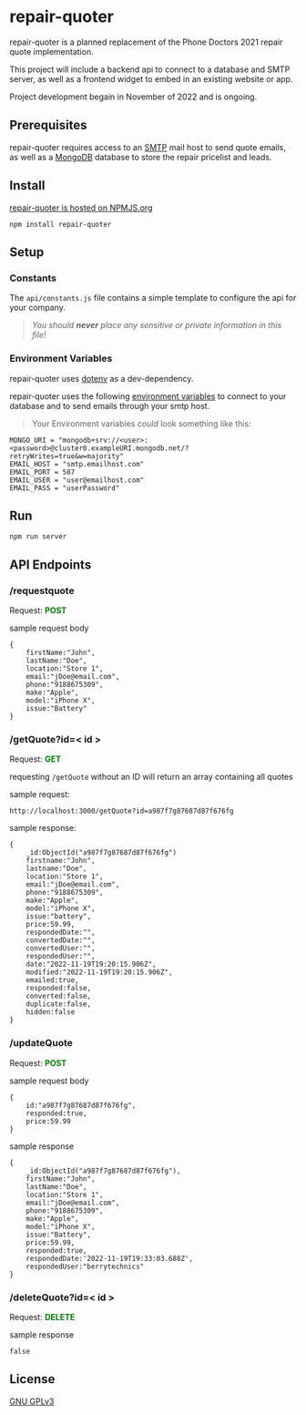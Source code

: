 # repair-quoter

repair-quoter is a planned replacement of the Phone Doctors 2021 repair quote implementation.

This project will include a backend api to connect to a database and SMTP server, as well as a frontend widget to embed in an existing website or app.

Project development begain in November of 2022 and is ongoing.

## Prerequisites

repair-quoter requires access to an [SMTP](https://kinsta.com/blog/gmail-smtp-server/) mail host to send quote emails, as well as a [MongoDB](https://www.mongodb.com/atlas/database) database to store the repair pricelist and leads.

## Install

[repair-quoter is hosted on NPMJS.org](https://www.npmjs.com/package/repair-quoter)

```
npm install repair-quoter
```
## Setup

### Constants

The `api/constants.js` file contains a simple template to configure the api for your company.

>*You should **never** place any sensitive or private information in this file!*


### Environment Variables

repair-quoter uses [dotenv](https://www.npmjs.com/package/dotenv) as a dev-dependency.

repair-quoter uses the following [environment variables](https://devcenter.heroku.com/articles/node-best-practices) to connect to your database and to send emails through your smtp host.

> Your Environment variables _could_ look something like this:

```
MONGO_URI = "mongodb+srv://<user>:<password>@cluster0.exampleURI.mongodb.net/?retryWrites=true&w=majority"
EMAIL_HOST = "smtp.emailhost.com"
EMAIL_PORT = 587
EMAIL_USER = "user@emailhost.com"
EMAIL_PASS = "userPassword"
```

## Run

```
npm run server
```

## API Endpoints

### /requestquote

Request: <span style="color:green">**POST**</span>

sample request body

```
{
    firstName:"John",
    lastName:"Doe",
    location:"Store 1",
    email:"jDoe@email.com",
    phone:"9188675309",
    make:"Apple",
    model:"iPhone X",
    issue:"Battery"
}
```

### /getQuote?id=< id >

Request: <span style="color:green">**GET**</span>

requesting `/getQuote` without an ID will return an array containing all quotes

sample request:

```
http://localhost:3000/getQuote?id=a987f7g87687d87f676fg
```

sample response:

```
{
    _id:ObjectId("a987f7g87687d87f676fg")
    firstname:"John",
    lastname:"Doe",
    location:"Store 1",
    email:"jDoe@email.com",
    phone:"9188675309",
    make:"Apple",
    model:"iPhone X",
    issue:"battery",
    price:59.99,
    respondedDate:"",
    convertedDate:"",
    convertedUser:"",
    respondedUser:"",
    date:"2022-11-19T19:20:15.906Z",
    modified:"2022-11-19T19:20:15.906Z",
    emailed:true,
    responded:false,
    converted:false,
    duplicate:false,
    hidden:false
}

```

### /updateQuote

Request: <span style="color:green">**POST**</span>

sample request body

```
{
    id:"a987f7g87687d87f676fg",
    responded:true,
    price:59.99
}
```

sample response

```
{
    _id:ObjectId("a987f7g87687d87f676fg"),
    firstName:"John",
    lastName:"Doe",
    location:"Store 1",
    email:"jDoe@email.com",
    phone:"9188675309",
    make:"Apple",
    model:"iPhone X",
    issue:"Battery",
    price:59.99,
    responded:true,
    respondedDate:'2022-11-19T19:33:03.688Z',
    respondedUser:"berrytechnics"
}
```

### /deleteQuote?id=< id >

Request: <span style="color:green">**DELETE**</span>

sample response

```
false
```

## License

[GNU GPLv3](./LICENSE.md)
